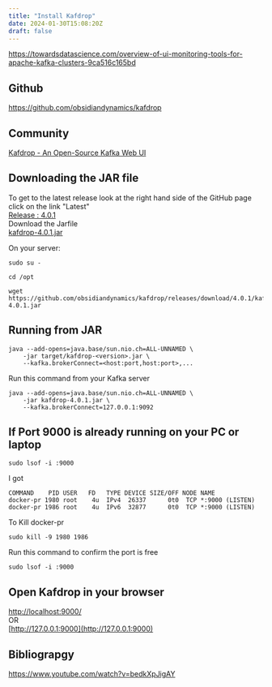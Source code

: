 ```yaml
---
title: "Install Kafdrop"
date: 2024-01-30T15:08:20Z
draft: false
---
```


https://towardsdatascience.com/overview-of-ui-monitoring-tools-for-apache-kafka-clusters-9ca516c165bd



## Github
https://github.com/obsidiandynamics/kafdrop


## Community
[Kafdrop - An Open-Source Kafka Web UI](https://dev.to/ekoutanov/kafdrop-an-open-source-kafka-web-ui-mbn)


## Downloading the JAR file
To get to the latest release look at the right hand side of the GitHub page click on the link "Latest" \
[Release : 4.0.1](https://github.com/obsidiandynamics/kafdrop/releases/tag/4.0.1) \
Download the Jarfile \
[kafdrop-4.0.1.jar](https://github.com/obsidiandynamics/kafdrop/releases/download/4.0.1/kafdrop-4.0.1.jar)

On your server: 
```
sudo su -

cd /opt

wget https://github.com/obsidiandynamics/kafdrop/releases/download/4.0.1/kafdrop-4.0.1.jar
```

## Running from JAR
```
java --add-opens=java.base/sun.nio.ch=ALL-UNNAMED \
    -jar target/kafdrop-<version>.jar \
    --kafka.brokerConnect=<host:port,host:port>,...
```

Run this command from your Kafka server
```
java --add-opens=java.base/sun.nio.ch=ALL-UNNAMED \
    -jar kafdrop-4.0.1.jar \
    --kafka.brokerConnect=127.0.0.1:9092

```

## If Port 9000 is already running on your PC or  laptop
```
sudo lsof -i :9000
```
I got
```
COMMAND    PID USER   FD   TYPE DEVICE SIZE/OFF NODE NAME
docker-pr 1980 root    4u  IPv4  26337      0t0  TCP *:9000 (LISTEN)
docker-pr 1986 root    4u  IPv6  32877      0t0  TCP *:9000 (LISTEN)

```
To Kill docker-pr 
```
sudo kill -9 1980 1986
```

Run this command to confirm the port is free
```
sudo lsof -i :9000
```
## Open Kafdrop in your browser
[http://localhost:9000/](http://localhost:9000/) \
OR \
[http://127.0.0.1:9000](http://127.0.0.1:9000)



## Bibliograpgy
https://www.youtube.com/watch?v=bedkXpJigAY
